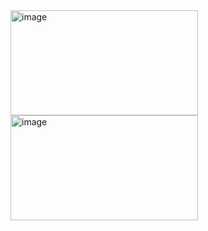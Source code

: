 <img width="300" height="168" alt="image" src="https://github.com/user-attachments/assets/a5c0add6-b661-41b2-af5a-ec72a28e4ec2" />
<img width="300" height="168" alt="image" src="https://github.com/user-attachments/assets/220d1ae1-6ec3-48a0-845f-58b7f7bfa526" />
